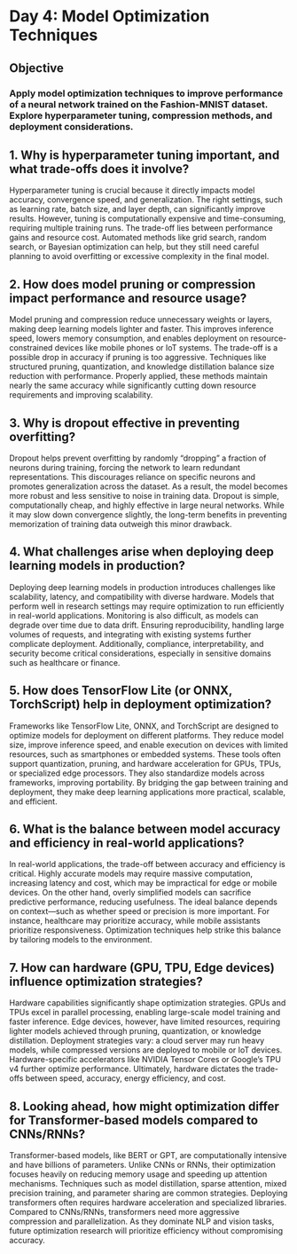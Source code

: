 # Day 4: Model Optimization Techniques

## Objective
### Apply model optimization techniques to improve performance of a neural network trained on the Fashion-MNIST dataset. Explore hyperparameter tuning, compression methods, and deployment considerations. 


## 1. Why is hyperparameter tuning important, and what trade-offs does it involve?

Hyperparameter tuning is crucial because it directly impacts model accuracy, convergence speed, and generalization. The right settings, such as learning rate, batch size, and layer depth, can significantly improve results. However, tuning is computationally expensive and time-consuming, requiring multiple training runs. The trade-off lies between performance gains and resource cost. Automated methods like grid search, random search, or Bayesian optimization can help, but they still need careful planning to avoid overfitting or excessive complexity in the final model.

## 2. How does model pruning or compression impact performance and resource usage?

Model pruning and compression reduce unnecessary weights or layers, making deep learning models lighter and faster. This improves inference speed, lowers memory consumption, and enables deployment on resource-constrained devices like mobile phones or IoT systems. The trade-off is a possible drop in accuracy if pruning is too aggressive. Techniques like structured pruning, quantization, and knowledge distillation balance size reduction with performance. Properly applied, these methods maintain nearly the same accuracy while significantly cutting down resource requirements and improving scalability.

## 3. Why is dropout effective in preventing overfitting?

Dropout helps prevent overfitting by randomly “dropping” a fraction of neurons during training, forcing the network to learn redundant representations. This discourages reliance on specific neurons and promotes generalization across the dataset. As a result, the model becomes more robust and less sensitive to noise in training data. Dropout is simple, computationally cheap, and highly effective in large neural networks. While it may slow down convergence slightly, the long-term benefits in preventing memorization of training data outweigh this minor drawback.

## 4. What challenges arise when deploying deep learning models in production?

Deploying deep learning models in production introduces challenges like scalability, latency, and compatibility with diverse hardware. Models that perform well in research settings may require optimization to run efficiently in real-world applications. Monitoring is also difficult, as models can degrade over time due to data drift. Ensuring reproducibility, handling large volumes of requests, and integrating with existing systems further complicate deployment. Additionally, compliance, interpretability, and security become critical considerations, especially in sensitive domains such as healthcare or finance.

## 5. How does TensorFlow Lite (or ONNX, TorchScript) help in deployment optimization?

Frameworks like TensorFlow Lite, ONNX, and TorchScript are designed to optimize models for deployment on different platforms. They reduce model size, improve inference speed, and enable execution on devices with limited resources, such as smartphones or embedded systems. These tools often support quantization, pruning, and hardware acceleration for GPUs, TPUs, or specialized edge processors. They also standardize models across frameworks, improving portability. By bridging the gap between training and deployment, they make deep learning applications more practical, scalable, and efficient.

## 6. What is the balance between model accuracy and efficiency in real-world applications?

In real-world applications, the trade-off between accuracy and efficiency is critical. Highly accurate models may require massive computation, increasing latency and cost, which may be impractical for edge or mobile devices. On the other hand, overly simplified models can sacrifice predictive performance, reducing usefulness. The ideal balance depends on context—such as whether speed or precision is more important. For instance, healthcare may prioritize accuracy, while mobile assistants prioritize responsiveness. Optimization techniques help strike this balance by tailoring models to the environment.

## 7. How can hardware (GPU, TPU, Edge devices) influence optimization strategies?

Hardware capabilities significantly shape optimization strategies. GPUs and TPUs excel in parallel processing, enabling large-scale model training and faster inference. Edge devices, however, have limited resources, requiring lighter models achieved through pruning, quantization, or knowledge distillation. Deployment strategies vary: a cloud server may run heavy models, while compressed versions are deployed to mobile or IoT devices. Hardware-specific accelerators like NVIDIA Tensor Cores or Google’s TPU v4 further optimize performance. Ultimately, hardware dictates the trade-offs between speed, accuracy, energy efficiency, and cost.

## 8. Looking ahead, how might optimization differ for Transformer-based models compared to CNNs/RNNs?

Transformer-based models, like BERT or GPT, are computationally intensive and have billions of parameters. Unlike CNNs or RNNs, their optimization focuses heavily on reducing memory usage and speeding up attention mechanisms. Techniques such as model distillation, sparse attention, mixed precision training, and parameter sharing are common strategies. Deploying transformers often requires hardware acceleration and specialized libraries. Compared to CNNs/RNNs, transformers need more aggressive compression and parallelization. As they dominate NLP and vision tasks, future optimization research will prioritize efficiency without compromising accuracy.

